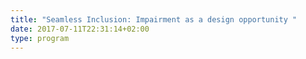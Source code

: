 ```yaml
---
title: "Seamless Inclusion: Impairment as a design opportunity "
date: 2017-07-11T22:31:14+02:00
type: program
---
```


